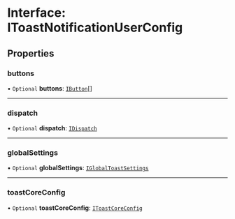# Interface: IToastNotificationUserConfig

## Properties

### buttons

• `Optional` **buttons**: [`IButton`](#/documentation/interface-IButton)[]

___

### dispatch

• `Optional` **dispatch**: [`IDispatch`](#/documentation/interface-IDispatch)

___

### globalSettings

• `Optional` **globalSettings**: [`IGlobalToastSettings`](#/documentation/interface-IGlobalToastSettings)

___

### toastCoreConfig

• `Optional` **toastCoreConfig**: [`IToastCoreConfig`](#/documentation/interface-IToastCoreConfig)
